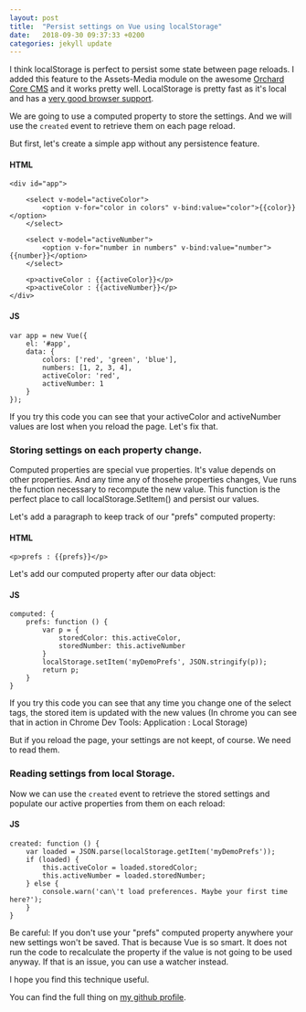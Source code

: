```yaml
---
layout: post
title:  "Persist settings on Vue using localStorage"
date:   2018-09-30 09:37:33 +0200
categories: jekyll update
---
```

I think localStorage is perfect to persist some state between page reloads. I added this feature to the Assets-Media module on the awesome [Orchard Core CMS](https://github.com/OrchardCMS/OrchardCore) and it works pretty well. LocalStorage is pretty fast as it's local and has a [very good browser support](https://caniuse.com/#search=localstorage).

We are going to use a computed property to store the settings. And we will use the  `created` event to retrieve them on each page reload.

But first, let's create a simple app without any persistence feature.

#### HTML
```
<div id="app">

    <select v-model="activeColor">
        <option v-for="color in colors" v-bind:value="color">{{color}}</option>
    </select>

    <select v-model="activeNumber">
        <option v-for="number in numbers" v-bind:value="number">{{number}}</option>
    </select>

    <p>activeColor : {{activeColor}}</p>
    <p>activeColor : {{activeNumber}}</p>
</div>
```

#### JS
```
var app = new Vue({
    el: '#app',
    data: {
        colors: ['red', 'green', 'blue'],
        numbers: [1, 2, 3, 4],
        activeColor: 'red',
        activeNumber: 1
    }
});
```
If you try this code you can see that your activeColor and activeNumber values are lost when you reload the page. Let's fix that.

### Storing settings on each property change.
Computed properties are special vue properties. It's value depends on other properties. And any time any of thosehe  properties changes, Vue runs the function necessary to recompute the new value. This function is the perfect place to call localStorage.SetItem() and persist our values.

Let's add a paragraph to keep track of our "prefs" computed property:

#### HTML
```
<p>prefs : {{prefs}}</p>
```

Let's add our computed property after our data object:

#### JS
```
computed: {
    prefs: function () {
        var p = {
            storedColor: this.activeColor,
            storedNumber: this.activeNumber
        }
        localStorage.setItem('myDemoPrefs', JSON.stringify(p));
        return p;
    }
}
```
If you try this code you can see that any time you change one of the select tags, the stored item is updated with the new values (In chrome you can see that in action in Chrome Dev Tools: Application : Local Storage)

But if you reload the page, your settings are not keept, of course. We need to read them.

### Reading settings from local Storage.

Now we can use the `created` event to retrieve the stored settings and populate our active properties from them on each reload:

#### JS
```
created: function () {
    var loaded = JSON.parse(localStorage.getItem('myDemoPrefs'));
    if (loaded) {
        this.activeColor = loaded.storedColor;
        this.activeNumber = loaded.storedNumber;
    } else {
        console.warn('can\'t load preferences. Maybe your first time here?');
    }
}
```
Be careful: If you don't use your "prefs" computed property anywhere your new settings won't be saved. That is because Vue is so smart. It does not run the code to recalculate the property if the value is not going to be used anyway. If that is an issue, you can use a watcher instead.

I hope you find this technique useful.

You can find the full thing on [my github profile](https://github.com/matiasmolleja).